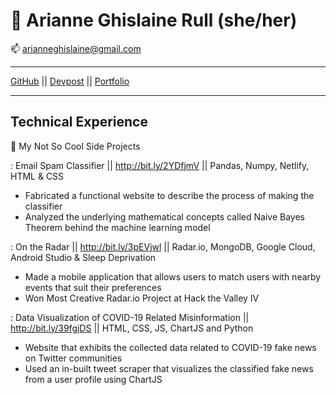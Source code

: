 
🎯 Arianne Ghislaine Rull (she/her)
============
📫  arianneghislaine@gmail.com
-------------------     ----------------------------
[GitHub](https://github.com/arianneghislainerull) ||
[Devpost](https://devpost.com/arianneghislaine) || [Portfolio](https://ariannerullcodes.netlify.app/)
-------------------     ----------------------------

Technical Experience
--------------------

🌺 My Not So Cool Side Projects

:   Email Spam Classifier || http://bit.ly/2YDfjmV || Pandas, Numpy, Netlify, HTML & CSS  
* Fabricated a functional website to describe the process of making the classifier
* Analyzed the underlying mathematical concepts called Naive Bayes Theorem behind the machine learning model 

:   On the Radar || http://bit.ly/3pEVjwl || Radar.io, MongoDB, Google Cloud, Android Studio & Sleep Deprivation 
* Made a mobile application that allows users to match users with nearby events that suit their preferences
* Won Most Creative Radar.io Project at Hack the Valley IV 

:   Data Visualization of COVID-19 Related Misinformation || http://bit.ly/39fgjDS || HTML, CSS, JS, ChartJS and Python
* Website that exhibits the collected data related to COVID-19 fake news on Twitter communities
* Used an in-built tweet scraper that visualizes the classified fake news from a user profile using ChartJS

